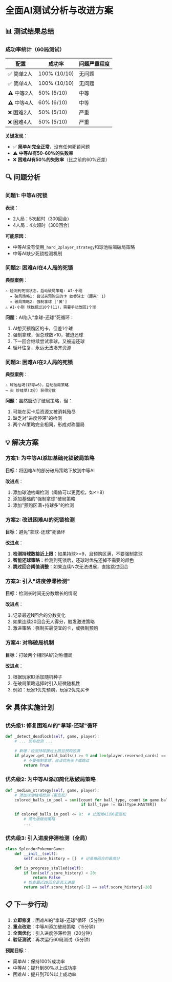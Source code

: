 # 全面AI测试分析与改进方案

## 📊 测试结果总结

### 成功率统计（60局测试）

| 配置 | 成功率 | 问题严重程度 |
|------|--------|------------|
| ✅ 简单2人 | 100% (10/10) | 无问题 |
| ✅ 简单4人 | 100% (10/10) | 无问题 |
| ⚠️ 中等2人 | 50% (5/10) | 中等 |
| ⚠️ 中等4人 | 60% (6/10) | 中等 |
| ❌ 困难2人 | 50% (5/10) | 严重 |
| ❌ 困难4人 | 50% (5/10) | 严重 |

**关键发现**：
- ✅ **简单AI完全正常**，没有任何死锁问题
- ⚠️ **中等AI有50-60%的失败率**
- ❌ **困难AI有50%的失败率**（比之前的60%还差）

## 🔍 问题分析

### 问题1: 中等AI死锁
**表现**：
- 2人局：5次超时（300回合）
- 4人局：4次超时（300回合）

**可能原因**：
- 中等AI没有使用`_hard_2player_strategy`和球池枯竭破局策略
- 中等AI缺少死锁检测机制

### 问题2: 困难AI在4人局的死锁
**典型案例**：
```
⚠️ 检测到死锁状态，启动破局策略: AI·小刚
  → 破局策略1: 尝试买预购区的卡 蚊香泳士 (距离: 1)
  → 破局策略2: 强制拿球 ['黄']
⚠️ AI·小刚 球数超过10个(11)，需要手动放回1个球
```

**问题**：AI陷入"拿球-还球"死循环：
1. AI想买预购区的卡，但差1个球
2. 强制拿球，但总球数>10，被迫还球
3. 下一回合继续尝试拿球，又被迫还球
4. 循环往复，永远无法凑齐资源

### 问题3: 困难AI在2人局的死锁
**典型案例**：
```
⚠️ 球池枯竭(彩球=6)，启动破局策略
→ 买 妙蛙草(3分) 获得分数
```

**问题**：虽然启动了破局策略，但：
1. 可能在买卡后资源又被消耗殆尽
2. 缺乏对"进度停滞"的检测
3. 两个AI策略完全相同，形成对称僵局

## 💡 解决方案

### 方案1: 为中等AI添加基础死锁破局策略
**目标**：将困难AI的部分破局策略下放到中等AI

**改进点**：
1. 添加球池枯竭检测（阈值可以更宽松，如<=8）
2. 添加基础的"强制拿球"破局策略
3. 添加"预购区满+持球多"的检测

### 方案2: 改进困难AI的死锁检测
**目标**：避免"拿球-还球"死循环

**改进点**：
1. **检测持球数接近上限**：如果持球>=9，且预购区满，不要强制拿球
2. **智能还球策略**：检测到死锁后，还球时优先还掉不需要的颜色
3. **跳过回合阈值调整**：如果连续N次无法进展，直接跳过回合

### 方案3: 引入"进度停滞检测"
**目标**：检测长时间无分数增长的情况

**改进点**：
1. 记录最近N回合的分数变化
2. 如果连续20回合无人得分，触发激进策略
3. 激进策略：强制买最便宜的卡，或强制预购

### 方案4: 对称破局机制
**目标**：打破两个相同AI的对称僵局

**改进点**：
1. 根据玩家ID添加随机种子
2. 在破局策略选择时引入轻微随机性
3. 例如：玩家1优先预购，玩家2优先买卡

## 🛠️ 具体实施计划

### 优先级1: 修复困难AI的"拿球-还球"循环
```python
def _detect_deadlock(self, game, player):
    # ... 现有检测 ...
    
    # 新增：检测持球接近上限且预购区满
    if player.get_total_balls() >= 9 and len(player.reserved_cards) == 3:
        # 不要强制拿球，应该优先买卡或跳过
        return True
```

### 优先级2: 为中等AI添加简化版破局策略
```python
def _medium_strategy(self, game, player):
    # 添加球池枯竭检测（更宽松）
    colored_balls_in_pool = sum([count for ball_type, count in game.ball_pool.items() 
                                 if ball_type != BallType.MASTER])
    
    if colored_balls_in_pool <= 8:  # 比困难AI的6更宽松
        # 简化版破局策略
        ...
```

### 优先级3: 引入进度停滞检测（全局）
```python
class SplendorPokemonGame:
    def __init__(self):
        self.score_history = []  # 记录每回合的最高分
    
    def is_progress_stalled(self):
        if len(self.score_history) < 20:
            return False
        # 检查最近20回合是否无进展
        return self.score_history[-1] == self.score_history[-20]
```

## 📋 下一步行动

1. **立即修复**：困难AI的"拿球-还球"循环（5分钟）
2. **重点改进**：中等AI添加破局策略（15分钟）
3. **全面优化**：引入进度停滞检测（20分钟）
4. **验证测试**：再次运行60局测试（5分钟）

**预期目标**：
- 简单AI：保持100%成功率
- 中等AI：提升到80%以上成功率
- 困难AI：提升到70%以上成功率

